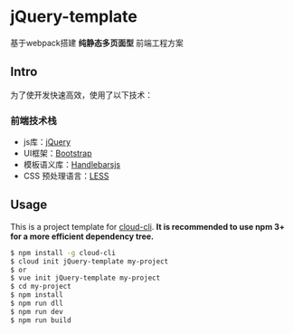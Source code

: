 # jQuery-template
基于webpack搭建 **纯静态多页面型** 前端工程方案

## Intro

为了使开发快速高效，使用了以下技术：
### 前端技术栈
* js库：[jQuery](http://jquery.com/)
* UI框架：[Bootstrap](http://getbootstrap.com/)
* 模板语义库：[Handlebarsjs](http://handlebarsjs.com/)
* CSS 预处理语言：[LESS](http://www.lesscss.net)

## Usage

This is a project template for [cloud-cli](https://github.com/cklwblove/cloud-cli). **It is recommended to use npm 3+ for a more efficient dependency tree.**

``` bash
$ npm install -g cloud-cli
$ cloud init jQuery-template my-project
$ or 
$ vue init jQuery-template my-project
$ cd my-project
$ npm install
$ npm run dll
$ npm run dev
$ npm run build
```
